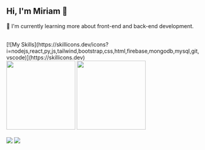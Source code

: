 ## Hi, I'm Miriam 👋

🌱 I'm currently learning more about front-end and back-end development.

<br>
[![My Skills](https://skillicons.dev/icons?i=nodejs,react,py,js,tailwind,bootstrap,css,html,firebase,mongodb,mysql,git,vscode)](https://skillicons.dev)

<div>
  <img height="180em" src="https://github-readme-stats.vercel.app/api?username=miriamhwork&show_icons=true&theme=tokyonight">
  <img height="180em" src="https://github-readme-stats.vercel.app/api/top-langs/?username=miriamhwork&theme=tokyonight">
</div>

<br>

<div>
  <a href="mailto:miriamhwork@hotmail.com"><img src="https://img.shields.io/badge/Gmail-D14836?style=for-the-badge&logo=gmail&logoColor=white" target="_blank"/></a> 
  <a href="https://www.linkedin.com/in/miriam-akiko-hirose/"><img src="https://img.shields.io/badge/LinkedIn-0077B5?style=for-the-badge&logo=linkedin&logoColor=white" target="_blank"/></a> 
</div>
